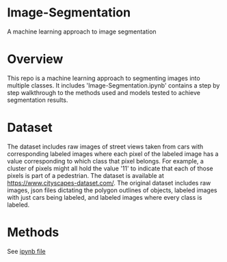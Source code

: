 # Image-Segmentation
A machine learning approach to image segmentation

# Overview
This repo is a machine learning approach to segmenting images into multiple classes.  It includes 'Image-Segmentation.ipynb' contains a step by step walkthrough to the methods used and models tested to achieve segmentation results.

# Dataset
The dataset includes raw images of street views taken from cars with corresponding labeled images where each pixel of the labeled image has a value corresponding to which class that pixel belongs. For example, a cluster of pixels might all hold the value '11' to indicate that each of those pixels is part of a pedestrian. The dataset is available at https://www.cityscapes-dataset.com/. The original dataset includes raw images, json files dictating the polygon outlines of objects, labeled images with just cars being labeled, and labeled images where every class is labeled.

# Methods
See [ipynb file](Image_Segmentation.ipynb)
